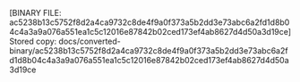 [BINARY FILE: ac5238b13c5752f8d2a4ca9732c8de4f9a0f373a5b2dd3e73abc6a2fd1d8b04c4a3a9a076a551ea1c5c12016e87842b02ced173ef4ab8627d4d50a3d19ce]
Stored copy: docs/converted-binary/ac5238b13c5752f8d2a4ca9732c8de4f9a0f373a5b2dd3e73abc6a2fd1d8b04c4a3a9a076a551ea1c5c12016e87842b02ced173ef4ab8627d4d50a3d19ce
